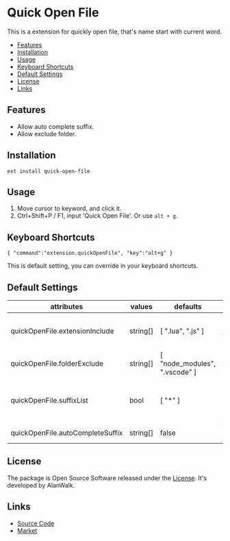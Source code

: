 # Quick Open File

This is a extension for quickly open file, that's name start with current word.

<!-- TOC -->

- [Features](#features)
- [Installation](#installation)
- [Usage](#usage)
- [Keyboard Shortcuts](#keyboard-shortcuts)
- [Default Settings](#default-settings)
- [License](#license)
- [Links](#links)

<!-- /TOC -->

## Features
- Allow auto complete suffix.
- Allow exclude folder.

## Installation
```
ext install quick-open-file
```

## Usage
1. Move cursor to keyword, and click it.
1. Ctrl+Shift+P / F1, input 'Quick Open File'. Or use `alt + g`.

## Keyboard Shortcuts
```
{ "command":"extension.quickOpenFile", "key":"alt+g" }
```
This is default setting, you can override in your keyboard shortcuts.

## Default Settings
|attributes|values|defaults|description|
|---|---|---|---|
|quickOpenFile.extensionInclude|string[]|[ ".lua", ".js" ]|Set which file extension you want to include, * is any extension.|
|quickOpenFile.folderExclude|string[]|[ "node_modules", ".vscode" ]|Set which folder you want to exclude.|
|quickOpenFile.suffixList|bool|[ "*" ]|If autoCompleteSuffix is true, will auto add suffix, * is any suffix.|
|quickOpenFile.autoCompleteSuffix|string[]|false|Whether auto add suffix to word.|

## License
The package is Open Source Software released under the [License](Liscense). It's developed by AlanWalk.

## Links
- [Source Code](https://github.com/AlanWalk/quick-open-file)
- [Market](https://marketplace.visualstudio.com/items/AlanWalk.quick-open-file)
